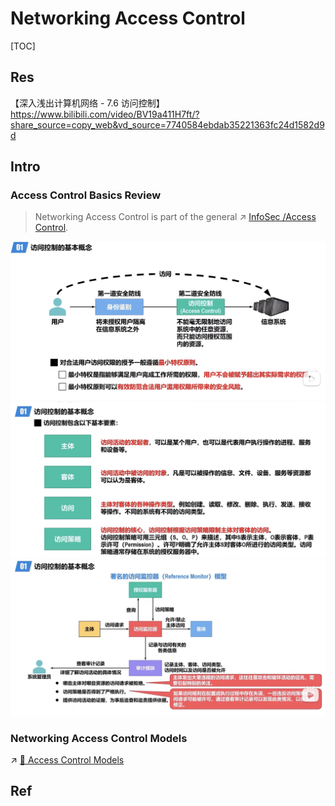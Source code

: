 # Networking Access Control

[TOC]



## Res
【深入浅出计算机网络 - 7.6 访问控制】 https://www.bilibili.com/video/BV19a411H7ft/?share_source=copy_web&vd_source=7740584ebdab35221363fc24d1582d9d



## Intro
### Access Control Basics Review
> Networking Access Control is part of the general ↗ [InfoSec /Access Control](../../🏰%20InfoSec%20Basics/Access%20Control/Access%20Control.md).

![](../../../../Assets/Pics/Screenshot%202023-03-26%20at%205.29.39%20PM.png)
![](../../../../Assets/Pics/Screenshot%202023-03-26%20at%205.25.15%20PM.png)
![](../../../../Assets/Pics/Screenshot%202023-03-26%20at%205.30.09%20PM.png)


### Networking Access Control Models
↗ [📌 Access Control Models](../../🏰%20InfoSec%20Basics/Access%20Control/Authorization%20(授权管理)/Access%20Control%20Models/📌%20Access%20Control%20Models.md)



## Ref

